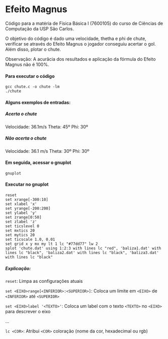 # Efeito Magnus

Código para a matéria de Física Básica I (7600105) do curso de Ciências de Computação da USP São Carlos. 

O objetivo do código é dado uma velocidade, thetha e phi de chute, verificar se através do Efeito Magnus o jogador conseguiu acertar o gol. Além disso, plotar o chute.

Observação: A acurâcia dos resultados e aplicação da fórmula do Efeito Magnus não é 100%.

#### Para executar o código
```
gcc chute.c -o chute -lm
./chute
```
#### Alguns exemplos de entradas:

##### Acerta o chute
Velocidade: 36.1m/s Theta: 45º Phi: 30º 

##### Não acerta o chute
Velocidade: 36.1 m/s Theta: 30º Phi: 30º

#### Em seguida, acessar o gnuplot
```
gnuplot
```
#### Executar no gnuplot
```
reset
set xrange[-300:10]
set xlabel 'x'
set yrange[-200:200]
set ylabel 'y'
set zrange[0:50]
set zlabel 'z'
set ticslevel 0
set mxtics 20           
set mytics 20           
set ticscale 1.0, 0.01  
set grid x y mx my lt 1 lc "#77dd77" lw 2
splot 'chute.dat' using 1:2:3 with lines lc "red", 'baliza1.dat' with lines lc "black", 'baliza2.dat' with lines lc "black", 'baliza3.dat' with lines lc "black"
```

##### Explicação: 

`reset`: Limpa as configurações atuais

`set <EIXO>range[<INFERIOR>:<SUPERIOR>]`: Coloca um limite em `<EIXO>` de `<INFERIOR>` até `<SUPERIOR>`

`set <EIXO>label '<TEXTO>'`: Coloca um label com o texto `<TEXTO>` no `<EIXO>` para descrever o eixo

...

`lc <COR>`: Atribui `<COR>` coloração (nome da cor, hexadecimal ou rgb)
